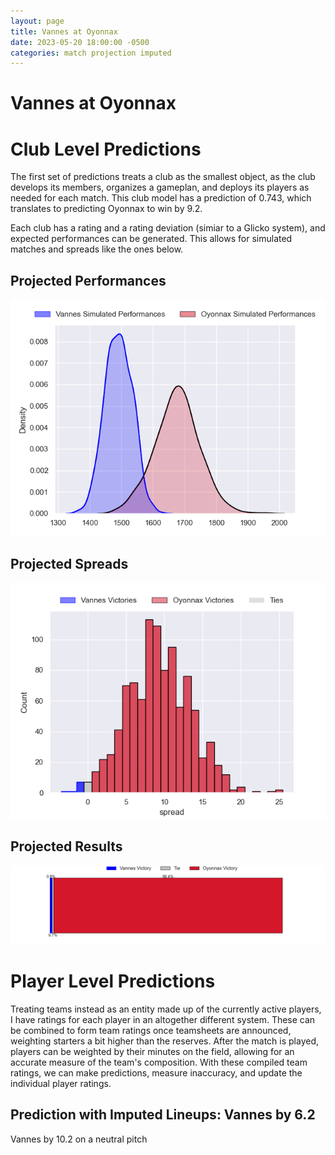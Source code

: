 ```yaml
---  
layout: page  
title: Vannes at Oyonnax  
date: 2023-05-20 18:00:00 -0500  
categories: match projection imputed  
---
```

# Vannes at Oyonnax

# Club Level Predictions


The first set of predictions treats a club as the smallest object, as the club develops its members, organizes a gameplan, and deploys its players as needed for each match. This club model has a prediction of 0.743, which translates to predicting Oyonnax to win by 9.2.

Each club has a rating and a rating deviation (simiar to a Glicko system), and expected performances can be generated. This allows for simulated matches and spreads like the ones below.
## Projected Performances


![Projected Performances](plots/performances_2023-05-20-Oyonnax-Vannes.png)
## Projected Spreads


![Projected Spreads](plots/spreads_2023-05-20-Oyonnax-Vannes.png)
## Projected Results


![Projected Results](plots/resultbar_2023-05-20-Oyonnax-Vannes.png)
# Player Level Predictions


Treating teams instead as an entity made up of the currently active players, I have ratings for each player in an altogether different system. These can be combined to form team ratings once teamsheets are announced, weighting starters a bit higher than the reserves. After the match is played, players can be weighted by their minutes on the field, allowing for an accurate measure of the team's composition. With these compiled team ratings, we can make predictions, measure inaccuracy, and update the individual player ratings.
## Prediction with Imputed Lineups: Vannes by 6.2


Vannes by 10.2 on a neutral pitch


